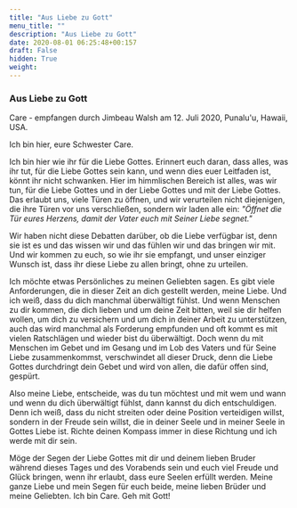 ```yaml
---
title: "Aus Liebe zu Gott"
menu_title: ""
description: "Aus Liebe zu Gott"
date: 2020-08-01 06:25:48+00:157
draft: False
hidden: True
weight:
---
```

### Aus Liebe zu Gott

Care - empfangen durch Jimbeau Walsh am 12. Juli 2020, Punalu'u, Hawaii, USA.

Ich bin hier, eure Schwester Care.

Ich bin hier wie ihr für die Liebe Gottes. Erinnert euch daran, dass alles, was ihr tut, für die Liebe Gottes sein kann, und wenn dies euer Leitfaden ist, könnt ihr nicht schwanken. Hier im himmlischen Bereich ist alles, was wir tun, für die Liebe Gottes und in der Liebe Gottes und mit der Liebe Gottes. Das erlaubt uns, viele Türen zu öffnen, und wir verurteilen nicht diejenigen, die ihre Türen vor uns verschließen, sondern wir laden alle ein: *"Öffnet die Tür eures Herzens, damit der Vater euch mit Seiner Liebe segnet."*

Wir haben nicht diese Debatten darüber, ob die Liebe verfügbar ist, denn sie ist es und das wissen wir und das fühlen wir und das bringen wir mit. Und wir kommen zu euch, so wie ihr sie empfangt, und unser einziger Wunsch ist, dass ihr diese Liebe zu allen bringt, ohne zu urteilen.

Ich möchte etwas Persönliches zu meinen Geliebten sagen. Es gibt viele Anforderungen, die in dieser Zeit an dich gestellt werden, meine Liebe. Und ich weiß, dass du dich manchmal überwältigt fühlst. Und wenn Menschen zu dir kommen, die dich lieben und um deine Zeit bitten, weil sie dir helfen wollen, um dich zu versichern und um dich in deiner Arbeit zu unterstützen, auch das wird manchmal als Forderung empfunden und oft kommt es mit vielen Ratschlägen und wieder bist du überwältigt. Doch wenn du mit Menschen im Gebet und im Gesang und im Lob des Vaters und für Seine Liebe zusammenkommst, verschwindet all dieser Druck, denn die Liebe Gottes durchdringt dein Gebet und wird von allen, die dafür offen sind, gespürt.

Also meine Liebe, entscheide, was du tun möchtest und mit wem und wann und wenn du dich überwältigt fühlst, dann kannst du dich entschuldigen. Denn ich weiß, dass du nicht streiten oder deine Position verteidigen willst, sondern in der Freude sein willst, die in deiner Seele und in meiner Seele in Gottes Liebe ist. Richte deinen Kompass immer in diese Richtung und ich werde mit dir sein.

Möge der Segen der Liebe Gottes mit dir und deinem lieben Bruder während dieses Tages und des Vorabends sein und euch viel Freude und Glück bringen, wenn ihr erlaubt, dass eure Seelen erfüllt werden. Meine ganze Liebe und mein Segen für euch beide, meine lieben Brüder und meine Geliebten. Ich bin Care. Geh mit Gott!
